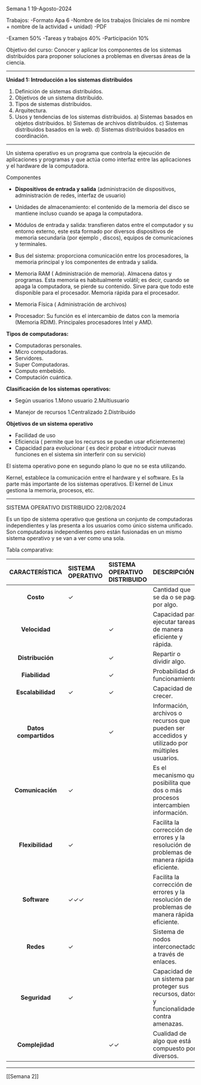 Semana 1 19-Agosto-2024


Trabajos:
-Formato Apa 6
-Nombre de los trabajos (Iniciales de mi nombre + nombre de la actividad + unidad) 
-PDF

-Examen 50%
-Tareas y trabajos 40%
-Participación 10%


Objetivo del curso: Conocer y aplicar los componentes de los sistemas distribuidos para proponer soluciones a problemas en diversas áreas de la ciencia.

-------------------------------------------------------

**Unidad 1: Introducción a los sistemas distribuidos**

1. Definición de sistemas distribuidos.
2. Objetivos de un sistema distribuido.
3. Tipos de sistemas distribuidos.
4. Arquitectura.
5. Usos y tendencias de los sistemas distribuidos.
     a) Sistemas basados en objetos distribuidos.
     b) Sistemas de archivos distribuidos.
     c) Sistemas distribuidos basados en la web.
     d) Sistemas distribuidos basados en coordinación. 
    

--------------------------------------------------------------------------
Un sistema operativo es un programa que controla la ejecución de aplicaciones y programas y que actúa como interfaz entre las aplicaciones y el hardware de la computadora.

Componentes
- **Dispositivos de entrada y salida** (administración de dispositivos, administración de redes, interfaz de usuario)

- Unidades de almacenamiento: el contenido de la memoria del disco se mantiene incluso cuando se apaga la computadora.

- Módulos de entrada y salida: transfieren datos entre el computador y su entorno externo, este esta formado por diversos dispositivos de memoria secundaria (por ejemplo , discos), equipos de comunicaciones y terminales.

- Bus del sistema: proporciona comunicación entre los procesadores, la memoria principal y los componentes de entrada y salida. 

- Memoria RAM ( Administración  de memoria). Almacena datos y programas. Esta memoria es habitualmente volátil; es decir, cuando se apaga la computadora, se pierde su contenido. Sirve para que todo este disponible para el procesador. Memoria rápida para el procesador.

- Memoria Física ( Administración  de archivos)

- Procesador: Su función es el intercambio de datos con la memoria (Memoria RDIM). Principales procesadores Intel y AMD.



**Tipos de computadoras:**
- Computadoras personales.
- Micro computadoras.
- Servidores.
- Super Computadoras.
- Computo embebido.
- Computación cuántica.

**Clasificación de los sistemas operativos:**
- Según usuarios
1.Mono usuario
2.Multiusuario

- Manejor de recursos
1.Centralizado 
2.Distribuido

**Objetivos de un sistema operativo**
- Facilidad de uso
- Eficiencia ( permite que los recursos se puedan usar eficientemente)
- Capacidad para evolucionar ( es decir probar e introducir nuevas funciones en el sistema sin interferir con su servicio)

El sistema operativo pone en segundo plano lo que no se esta utilizando.

Kernel, establece la comunicación entre el hardware y el software. Es la parte más importante de los sistemas operativos.
El kernel de Linux gestiona la memoria, procesos, etc.

--------------------------------------------------------------------------

SISTEMA OPERATIVO DISTRIBUIDO                                                                                22/08/2024

Es un tipo de sistema operativo que gestiona un conjunto de computadoras independientes y las presenta a los usuarios como único sistema unificado.
Son computadoras independientes pero están fusionadas en un mismo sistema operativo y se van a ver como una sola.

Tabla comparativa:


|    CARACTERÍSTICA     | **SISTEMA OPERATIVO** | **SISTEMA OPERATIVO DISTRIBUIDO** | DESCRIPCIÓN                                                                                   |
| :-------------------: | :-------------------- | :-------------------------------- | :-------------------------------------------------------------------------------------------- |
|       **Costo**       | ✓                     |                                   | Cantidad que se da o se paga por algo.                                                        |
|     **Velocidad**     |                       | ✓                                 | Capacidad para ejecutar tareas de manera eficiente y rápida.                                  |
|   **Distribución**    |                       | ✓                                 | Repartir o dividir algo.                                                                      |
|    **Fiabilidad**     |                       | ✓                                 | Probabilidad de funcionamiento.                                                               |
|   **Escalabilidad**   | ✓                     | ✓                                 | Capacidad de crecer.                                                                          |
| **Datos compartidos** |                       | ✓                                 | Información, archivos o recursos que pueden ser accedidos y utilizado por múltiples usuarios. |
|   **Comunicación**    | ✓                     |                                   | Es el mecanismo que posibilita que dos o más procesos intercambien información.               |
|   **Flexibilidad**    | ✓                     |                                   | Facilita la corrección de errores y la resolución de problemas de manera rápida y eficiente.  |
|     **Software**      | ✓✓✓                   |                                   | Facilita la corrección de errores y la resolución de problemas de manera rápida y eficiente.  |
|       **Redes**       | ✓                     |                                   | Sistema de nodos interconectados a través de enlaces.                                         |
|     **Seguridad**     | ✓                     |                                   | Capacidad de un sistema para proteger sus recursos, datos y funcionalidades contra amenazas.  |
|    **Complejidad**    |                       | ✓✓                                | Cualidad de algo que está compuesto por diversos.                                             |

--------------------------------------------------------------------------
[[Semana 2]]


